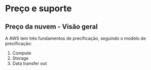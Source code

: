 # Preço e suporte

## Preço da nuvem - Visão geral

A AWS tem três fundamentos de precificação, seguindo o modelo de precificação:
1. Compute
2. Storage
3. Data transfer out